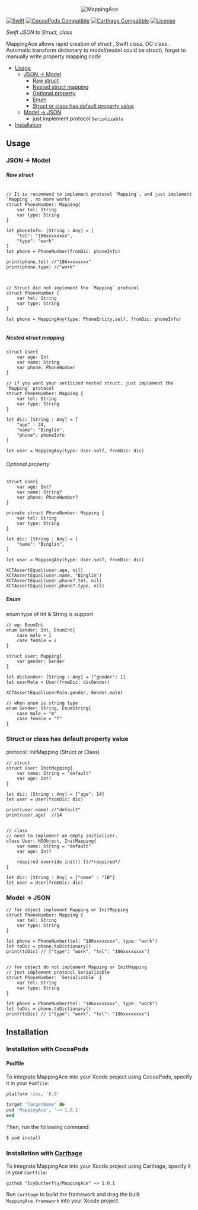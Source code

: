 
<p align="center" >
  <img src="https://github.com/IcyButterfly/MappingAce/blob/master/logo.png?raw=true" alt="MappingAce" title="MappingAce">
</p>


[![Swift](https://img.shields.io/badge/Swift-3.0-orange.svg?style=flat)](https://swift.org)
[![CocoaPods Compatible](https://img.shields.io/cocoapods/v/MappingAce.svg)](https://img.shields.io/cocoapods/v/MappingAce.svg)
[![Carthage Compatible](https://img.shields.io/badge/Carthage-compatible-4BC51D.svg?style=flat)](https://github.com/Carthage/Carthage)
[![License](https://img.shields.io/badge/License-MIT-blue.svg?style=flat)](https://tldrlegal.com/license/mit-license)

*Swift JSON to Struct, class*

MappingAce allows rapid creation of struct , Swift class, OC class . Automatic transform dictionary to model(model could be struct), forget to manually write property mapping code


- [Usage](#usage)
	- [JSON -> Model](#json-model) 
		- [Raw struct ](#raw-struct)
		- [Nested struct mapping](#nested-struct-mapping)
		- [Optional property](#optional-property)
		- [Enum](#enum)
		- [Struct or class has default property value](#struct-or-class-has-default-property-value)
	- [Model -> JSON](#model-json)
		- just implement protocol `Serializable`
- [Installation](#installation)



## Usage

### JSON -> Model

##### Raw struct 

```

// It is recommend to implement protocol `Mapping`, and just implement `Mapping`, no more works
struct PhoneNumber: Mapping{
	var tel: String
	var type: String
}

let phoneInfo: [String : Any] = [
	"tel": "186xxxxxxxx",
    "type": "work"
]
let phone = PhoneNumber(fromDic: phoneInfo)

print(phone.tel) //"186xxxxxxxx"
print(phone.type) //"work"



// Struct did not implement the `Mapping` protocol
struct PhoneNumber {
	var tel: String
	var type: String
}

let phone = MappingAny(type: PhoneEntity.self, fromDic: phoneInfo)
    
```
##### Nested struct mapping

```
struct User{
    var age: Int
    var name: String
    var phone: PhoneNumber
}

// if you want your serilized nested struct, just implement the `Mapping` protocol
struct PhoneNumber: Mapping {
    var tel: String
    var type: String
}

let dic: [String : Any] = [
    "age" : 24,
    "name": "Binglin",
    "phone": phoneInfo
]

let user = MappingAny(type: User.self, fromDic: dic)
```

###### Optional property
```
struct User{
    var age: Int?
    var name: String?
    var phone: PhoneNumber?
}

private struct PhoneNumber: Mapping {
    var tel: String
    var type: String
}

let dic: [String : Any] = [
    "name": "Binglin",
]

let user = MappingAny(type: User.self, fromDic: dic)

XCTAssertEqual(user.age, nil)
XCTAssertEqual(user.name, "Binglin")
XCTAssertEqual(user.phone?.tel, nil)
XCTAssertEqual(user.phone?.type, nil)
```

##### Enum
enum  type of Int & String  is support
```
// eg: EnumInt
enum Gender: Int, EnumInt{
    case male = 1
    case female = 2
}

struct User: Mapping{
    var gender: Gender
}

let dicGender: [String : Any] = ["gender": 1]
let userMale = User(fromDic: dicGender)

XCTAssertEqual(userMale.gender, Gender.male)
```

```
// when enum is string type
enum Gender: String, EnumString{
    case male = "m"
    case female = "f"
}
```


### Struct or class has default property value   
protocol:  InitMapping (Struct or Class)

```
// struct
struct User: InitMapping{
    var name: String = "default"
    var age: Int?
}

let dic: [String : Any] = ["age": 14]
let user = User(fromDic: dic)

print(user.name) //"default"
print(user.age)  //14


// class
// need to implement an empty initializer.
class User: NSObject, InitMapping{
    var name: String = "default"
    var age: Int?

    required override init() {}/*required*/
}

let dic: [String : Any] = ["name" : "IB"]
let user = User(fromDic: dic)
```




### Model -> JSON


```
// for object implement Mapping or InitMapping
struct PhoneNumber: Mapping {
    var tel: String
    var type: String
}

let phone = PhoneNumber(tel: "186xxxxxxxx", type: "work")
let toDic = phone.toDictionary()
print(toDic) // ["type": "work", "tel": "186xxxxxxxx"]


// for object do not implement Mapping or InitMapping
// just implement protocol Serializable
struct PhoneNumber: `Serializable` {
    var tel: String
    var type: String
}

let phone = PhoneNumber(tel: "186xxxxxxxx", type: "work")
let toDic = phone.toDictionary()
print(toDic) // ["type": "work", "tel": "186xxxxxxxx"]
```




## Installation

### Installation with CocoaPods

#### Podfile

To integrate MappingAce into your Xcode project using CocoaPods, specify it in your `Podfile`:


```ruby
platform :ios, '8.0'

target 'TargetName' do
pod 'MappingAce', '~> 1.0.1'
end
```

Then, run the following command:

```bash
$ pod install
```

### Installation with [Carthage](https://github.com/Carthage/Carthage)
To integrate MappingAce into your Xcode project using Carthage, specify it in your `Cartfile`:

```ogdl
github "IcyButterfly/MappingAce" ~> 1.0.1
```

Run `carthage` to build the framework and drag the built `MappingAce.framework` into your Xcode project.
